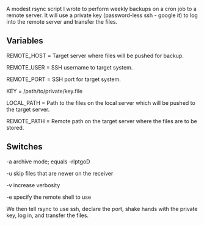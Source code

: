 A modest rsync script I wrote to perform weekly backups on a cron job to a remote server. It will use a private key (password-less ssh - google it) to log into the remote server and transfer the files.

Variables
---------

REMOTE_HOST = Target server where files will be pushed for backup.

REMOTE_USER = SSH username to target system.

REMOTE_PORT = SSH port for target system.

KEY = /path/to/private/key.file

LOCAL_PATH = Path to the files on the local server which will be pushed to the target server.

REMOTE_PATH = Remote path on the target server where the files are to be stored.

Switches
--------

-a archive mode; equals -rlptgoD

-u skip files that are newer on the receiver

-v increase verbosity

-e specify the remote shell to use

We then tell rsync to use ssh, declare the port, shake hands with the private key, log in, and transfer the files.